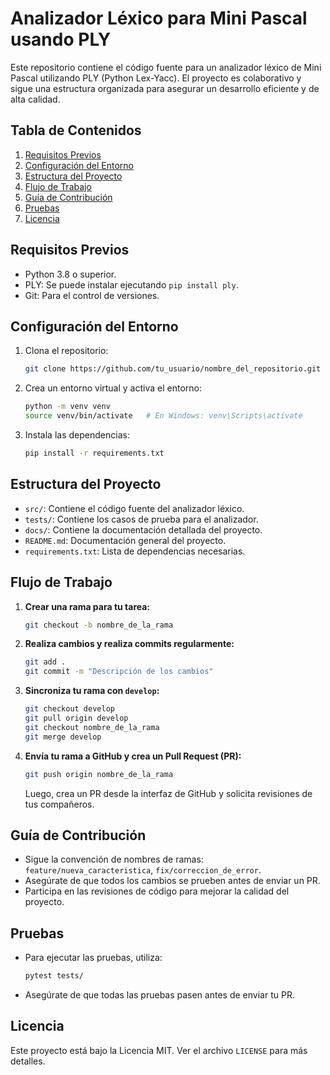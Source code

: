 # Analizador Léxico para Mini Pascal usando PLY

Este repositorio contiene el código fuente para un analizador léxico de Mini Pascal utilizando PLY (Python Lex-Yacc). El proyecto es colaborativo y sigue una estructura organizada para asegurar un desarrollo eficiente y de alta calidad.

## Tabla de Contenidos
1. [Requisitos Previos](#requisitos-previos)
2. [Configuración del Entorno](#configuración-del-entorno)
3. [Estructura del Proyecto](#estructura-del-proyecto)
4. [Flujo de Trabajo](#flujo-de-trabajo)
5. [Guía de Contribución](#guía-de-contribución)
6. [Pruebas](#pruebas)
7. [Licencia](#licencia)

## Requisitos Previos
- Python 3.8 o superior.
- PLY: Se puede instalar ejecutando `pip install ply`.
- Git: Para el control de versiones.

## Configuración del Entorno
1. Clona el repositorio:
   ```bash
   git clone https://github.com/tu_usuario/nombre_del_repositorio.git
   ```
2. Crea un entorno virtual y activa el entorno:
   ```bash
   python -m venv venv
   source venv/bin/activate   # En Windows: venv\Scripts\activate
   ```
3. Instala las dependencias:
   ```bash
   pip install -r requirements.txt
   ```

## Estructura del Proyecto
- `src/`: Contiene el código fuente del analizador léxico.
- `tests/`: Contiene los casos de prueba para el analizador.
- `docs/`: Contiene la documentación detallada del proyecto.
- `README.md`: Documentación general del proyecto.
- `requirements.txt`: Lista de dependencias necesarias.

## Flujo de Trabajo
1. **Crear una rama para tu tarea:**
   ```bash
   git checkout -b nombre_de_la_rama
   ```
2. **Realiza cambios y realiza commits regularmente:**
   ```bash
   git add .
   git commit -m "Descripción de los cambios"
   ```
3. **Sincroniza tu rama con `develop`:**
   ```bash
   git checkout develop
   git pull origin develop
   git checkout nombre_de_la_rama
   git merge develop
   ```
4. **Envía tu rama a GitHub y crea un Pull Request (PR):**
   ```bash
   git push origin nombre_de_la_rama
   ```
   Luego, crea un PR desde la interfaz de GitHub y solicita revisiones de tus compañeros.

## Guía de Contribución
- Sigue la convención de nombres de ramas: `feature/nueva_caracteristica`, `fix/correccion_de_error`.
- Asegúrate de que todos los cambios se prueben antes de enviar un PR.
- Participa en las revisiones de código para mejorar la calidad del proyecto.

## Pruebas
- Para ejecutar las pruebas, utiliza:
   ```bash
   pytest tests/
   ```
- Asegúrate de que todas las pruebas pasen antes de enviar tu PR.

## Licencia
Este proyecto está bajo la Licencia MIT. Ver el archivo `LICENSE` para más detalles.
